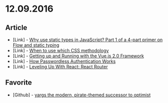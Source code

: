 # 12.09.2016

## Article

- \[Link\] - [Why use static types in JavaScript? Part 1 of a 4-part primer on Flow and static typing](https://medium.freecodecamp.com/why-use-static-types-in-javascript-part-1-8382da1e0adb#.qw1kyiyns)
- \[Link\] - [When to use which CSS methodology](http://simurai.com/blog/2016/11/27/css-methodologies)
- \[Link\] - [Getting up and Running with the Vue.js 2.0 Framework](https://www.sitepoint.com/up-and-running-vue-js-2-0/)
- \[Link\] - [How Passwordless Authentication Works](https://auth0.com/blog/how-passwordless-authentication-works/)
- \[Link\] - [Leveling Up With React: React Router](https://css-tricks.com/learning-react-router/)


## Favorite

- \[Github\] - [yargs the modern, pirate-themed successor to optimist](https://github.com/yargs/yargs)
